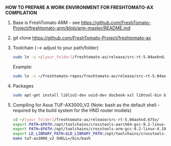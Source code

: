 **HOW TO PREPARE A WORK ENVIRONMENT FOR FRESHTOMATO-AX COMPILATION**
  
1. Base is FreshTomato ARM - see https://github.com/FreshTomato-Project/freshtomato-arm/blob/arm-master/README.md
  
2. git clone https://github.com/FreshTomato-Project/freshtomato-ax
  
3. Toolchain (--> adjust to your path/folder)
    ```sh
    sudo ln -s ~/[your_folder]/freshtomato-ax/release/src-rt-5.04axhnd.675x/toolchains/brcm /opt/toolchains
    ```
   Example:
    ```sh
    sudo ln -s ~/freshtomato-repos/freshtomato-ax/release/src-rt-5.04axhnd.675x/toolchains/brcm /opt/toolchains
    ```
  
4. Packages
    ```sh
    sudo apt-get install liblzo2-dev uuid-dev docbook-xsl libtool-bin bc rsync gdisk xxd
    ```
  
5. Compiling for Asus TUF-AX3000_V2 (Note: bash as the default shell - required by the build system for the HND router models)
    ```sh
    cd ~/[your_folder]/freshtomato-ax/release/src-rt-5.04axhnd.675x/
    export PATH=$PATH:/opt/toolchains/crosstools-aarch64-gcc-9.2-linux-4.19-glibc-2.30-binutils-2.32/usr/bin
    export PATH=$PATH:/opt/toolchains/crosstools-arm-gcc-9.2-linux-4.19-glibc-2.30-binutils-2.32/usr/bin
    export LD_LIBRARY_PATH=$LD_LIBRARY_PATH:/opt/toolchains/crosstools-arm-gcc-9.2-linux-4.19-glibc-2.30-binutils-2.32/usr/lib
    make tuf-ax3000_v2 SHELL=/bin/bash
    ```
